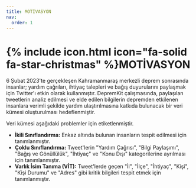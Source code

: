 ```yaml
---
title: MOTİVASYON
nav:
  order: 1
---
```


# {% include icon.html icon="fa-solid fa-star-christmas" %}MOTİVASYON

6 Şubat 2023'te gerçekleşen Kahramanmaraş merkezli deprem sonrasında insanlar; yardım çağrıları, ihtiyaç talepleri ve bağış duyurularını paylaşmak için Twitter'ı etkin olarak kullanmıştır. DepremKit çalışmasında, paylaşılan tweetlerin analiz edilmesi ve elde edilen bilgilerin depremden etkilenen insanlara verimli şekilde yardım ulaştırılmasına katkıda bulunacak bir veri kümesi oluşturulması hedeflenmiştir.

Veri kümesi aşağıdaki problemler için etiketlenmiştir.
- **İkili Sınıflandırma:** Enkaz altında bulunan insanların tespit edilmesi için tanımlanmıştır.
- **Çoklu Sınıflandırma:** Tweet'lerin "Yardım Çağrısı", "Bilgi Paylaşımı", "Bağış ve Gönüllülük", "İhtiyaç" ve "Konu Dışı" kategorilerine ayrılması için tanımlanmıştır.
- **Varlık İsim Tanıma (VİT):** Tweet'lerde geçen "İl", "İlçe", "İhtiyaç", "Kişi", "Kişi Durumu" ve "Adres" gibi kritik bilgileri tespit etmek için tanımlanmıştır.
